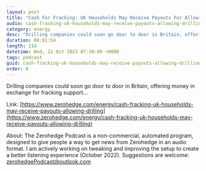 ```yaml
---
layout: post
title: "Cash For Fracking: UK Households May Receive Payouts For Allowing Drilling"
audio: cash-fracking-uk-households-may-receive-payouts-allowing-drilling-0
category: energy
desc: "Drilling companies could soon go door to door in Britain, offering money in exchange for fracking support..."
duration: 00:01:54
length: 114
datetime: Wed, 12 Oct 2022 07:30:00 +0000
tags: podcast
guid: cash-fracking-uk-households-may-receive-payouts-allowing-drilling-0
order: 0
---
```

Drilling companies could soon go door to door in Britain, offering money in exchange for fracking support...

Link: [https://www.zerohedge.com/energy/cash-fracking-uk-households-may-receive-payouts-allowing-drilling](https://www.zerohedge.com/energy/cash-fracking-uk-households-may-receive-payouts-allowing-drilling)

About: The Zerohedge Podcast is a non-commercial, automated program, designed to give people a way to get news from Zerohedge in an audio format.  I am actively working on tweaking and improving the setup to create a better listening experience (October 2022).  Suggestions are welcome: [zerohedgePodcast@outlook.com](mailto:zerohedgePodcast@outlook.com)